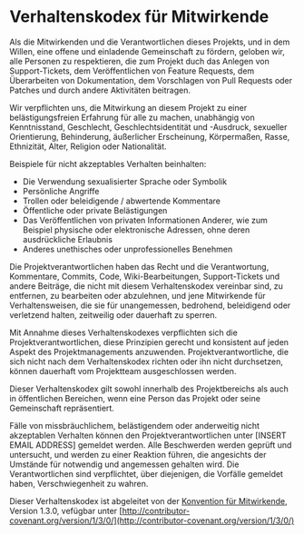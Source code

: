 # Verhaltenskodex für Mitwirkende

Als die Mitwirkenden und die Verantwortlichen dieses Projekts, und in dem Willen, eine offene und einladende Gemeinschaft zu fördern, geloben wir, alle Personen zu respektieren, die zum Projekt duch das Anlegen von Support-Tickets, dem Veröffentlichen von Feature Requests, dem Überarbeiten von Dokumentation, dem Vorschlagen von Pull Requests oder Patches und durch andere Aktivitäten beitragen.

Wir verpflichten uns, die Mitwirkung an diesem Projekt zu einer belästigungsfreien Erfahrung für alle zu machen, unabhängig von Kenntnisstand, Geschlecht, Geschlechtsidentität und -Ausdruck, sexueller Orientierung, Behinderung, äußerlicher Erscheinung, Körpermaßen, Rasse, Ethnizität, Alter, Religion oder Nationalität.

Beispiele für nicht akzeptables Verhalten beinhalten:

* Die Verwendung sexualisierter Sprache oder Symbolik
* Persönliche Angriffe
* Trollen oder beleidigende / abwertende Kommentare
* Öffentliche oder private Belästigungen
* Das Veröffentlichen von privaten Informationen Anderer, wie zum Beispiel physische oder elektronische Adressen, ohne deren ausdrückliche Erlaubnis
* Anderes unethisches oder unprofessionelles Benehmen

Die Projektverantwortlichen haben das Recht und die Verantwortung, Kommentare, Commits, Code, Wiki-Bearbeitungen, Support-Tickets und andere Beiträge, die nicht mit diesem Verhaltenskodex vereinbar sind, zu entfernen, zu bearbeiten oder abzulehnen, und jene Mitwirkende für Verhaltensweisen, die sie für unangemessen, bedrohend, beleidigend oder verletzend halten, zeitweilig oder dauerhaft zu sperren.

Mit Annahme dieses Verhaltenskodexes verpflichten sich die Projektverantwortlichen, diese Prinzipien gerecht und konsistent auf jeden Aspekt des Projektmanagements anzuwenden. Projektverantwortliche, die sich nicht nach dem Verhaltenskodex richten oder ihn nicht durchsetzen, können dauerhaft vom Projektteam ausgeschlossen werden.

Dieser Verhaltenskodex gilt sowohl innerhalb des Projektbereichs als auch in öffentlichen Bereichen, wenn eine Person das Projekt oder seine Gemeinschaft repräsentiert.

Fälle von missbräuchlichem, belästigendem oder anderweitig nicht akzeptablen Verhalten können den Projektverantwortlichen unter [INSERT EMAIL ADDRESS] gemeldet werden. Alle Beschwerden werden geprüft und untersucht, und werden zu einer Reaktion führen, die angesichts der Umstände für notwendig und angemessen gehalten wird. Die Verantwortlichen sind verpflichtet, über diejenigen, die Vorfälle gemeldet haben, Verschwiegenheit zu wahren.

Dieser Verhaltenskodex ist abgeleitet von der [Konvention für Mitwirkende](http://contributor-covenant.org), Version 1.3.0, vefügbar unter [http://contributor-covenant.org/version/1/3/0/](http://contributor-covenant.org/version/1/3/0/)